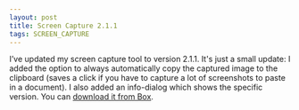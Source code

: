 ```yaml
---
layout: post
title: Screen Capture 2.1.1
tags: SCREEN_CAPTURE
---
```


I’ve updated my screen capture tool to version 2.1.1. It's just a small update: I added the option to always automatically copy the captured image to the clipboard (saves a click if you have to capture a lot of screenshots to paste in a document). I also added an info-dialog which shows the specific version. You can [download it from Box](https://app.box.com/s/4lwepaw898f5ir3bv1dy).